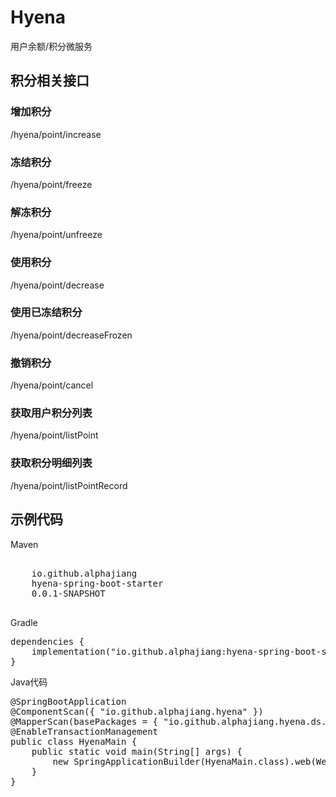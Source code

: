 # Hyena
用户余额/积分微服务
## 积分相关接口
### 增加积分
/hyena/point/increase
### 冻结积分
/hyena/point/freeze
### 解冻积分
/hyena/point/unfreeze
### 使用积分
/hyena/point/decrease
### 使用已冻结积分
/hyena/point/decreaseFrozen
### 撤销积分
/hyena/point/cancel
### 获取用户积分列表
/hyena/point/listPoint
### 获取积分明细列表
/hyena/point/listPointRecord

## 示例代码
Maven
<pre>
<dependency>
    <groupId>io.github.alphajiang</groupId>
    <artifactId>hyena-spring-boot-starter</artifactId>
    <version>0.0.1-SNAPSHOT</version>
</dependency>
</pre>
Gradle
<pre>
dependencies {
    implementation("io.github.alphajiang:hyena-spring-boot-starter:0.0.1-SNAPSHOT")
}
</pre>
Java代码
<pre>
@SpringBootApplication
@ComponentScan({ "io.github.alphajiang.hyena" })
@MapperScan(basePackages = { "io.github.alphajiang.hyena.ds.mapper" })
@EnableTransactionManagement
public class HyenaMain {
    public static void main(String[] args) {
        new SpringApplicationBuilder(HyenaMain.class).web(WebApplicationType.SERVLET).run(args);
    }
}
</pre>


  

